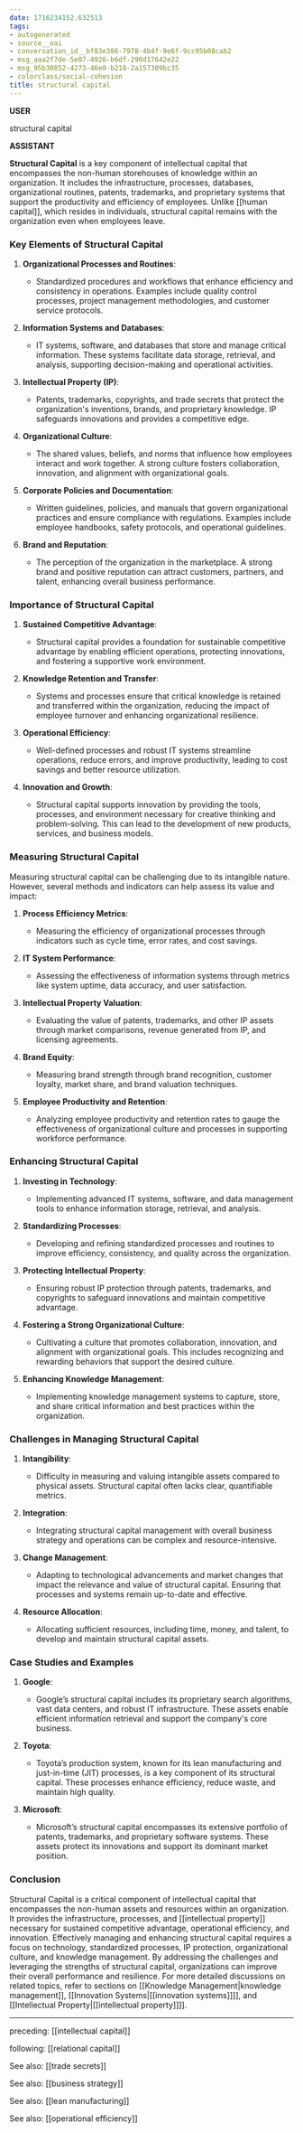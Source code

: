 ```yaml
---
date: 1716234152.632513
tags:
- autogenerated
- source__oai
- conversation_id__bf83e386-7978-4b4f-9e6f-9cc95b08cab2
- msg_aaa2f7de-5e07-4926-b6df-290d17642e22
- msg_95b30852-4273-46e0-b218-2a157309bc35
- colorclass/social-cohesion
title: structural capital
---
```


**USER**

structural capital


**ASSISTANT**

**Structural Capital** is a key component of intellectual capital that encompasses the non-human storehouses of knowledge within an organization. It includes the infrastructure, processes, databases, organizational routines, patents, trademarks, and proprietary systems that support the productivity and efficiency of employees. Unlike [[human capital]], which resides in individuals, structural capital remains with the organization even when employees leave.

### Key Elements of Structural Capital

1. **Organizational Processes and Routines**:
   - Standardized procedures and workflows that enhance efficiency and consistency in operations. Examples include quality control processes, project management methodologies, and customer service protocols.

2. **Information Systems and Databases**:
   - IT systems, software, and databases that store and manage critical information. These systems facilitate data storage, retrieval, and analysis, supporting decision-making and operational activities.

3. **Intellectual Property (IP)**:
   - Patents, trademarks, copyrights, and trade secrets that protect the organization's inventions, brands, and proprietary knowledge. IP safeguards innovations and provides a competitive edge.

4. **Organizational Culture**:
   - The shared values, beliefs, and norms that influence how employees interact and work together. A strong culture fosters collaboration, innovation, and alignment with organizational goals.

5. **Corporate Policies and Documentation**:
   - Written guidelines, policies, and manuals that govern organizational practices and ensure compliance with regulations. Examples include employee handbooks, safety protocols, and operational guidelines.

6. **Brand and Reputation**:
   - The perception of the organization in the marketplace. A strong brand and positive reputation can attract customers, partners, and talent, enhancing overall business performance.

### Importance of Structural Capital

1. **Sustained Competitive Advantage**:
   - Structural capital provides a foundation for sustainable competitive advantage by enabling efficient operations, protecting innovations, and fostering a supportive work environment.

2. **Knowledge Retention and Transfer**:
   - Systems and processes ensure that critical knowledge is retained and transferred within the organization, reducing the impact of employee turnover and enhancing organizational resilience.

3. **Operational Efficiency**:
   - Well-defined processes and robust IT systems streamline operations, reduce errors, and improve productivity, leading to cost savings and better resource utilization.

4. **Innovation and Growth**:
   - Structural capital supports innovation by providing the tools, processes, and environment necessary for creative thinking and problem-solving. This can lead to the development of new products, services, and business models.

### Measuring Structural Capital

Measuring structural capital can be challenging due to its intangible nature. However, several methods and indicators can help assess its value and impact:

1. **Process Efficiency Metrics**:
   - Measuring the efficiency of organizational processes through indicators such as cycle time, error rates, and cost savings.

2. **IT System Performance**:
   - Assessing the effectiveness of information systems through metrics like system uptime, data accuracy, and user satisfaction.

3. **Intellectual Property Valuation**:
   - Evaluating the value of patents, trademarks, and other IP assets through market comparisons, revenue generated from IP, and licensing agreements.

4. **Brand Equity**:
   - Measuring brand strength through brand recognition, customer loyalty, market share, and brand valuation techniques.

5. **Employee Productivity and Retention**:
   - Analyzing employee productivity and retention rates to gauge the effectiveness of organizational culture and processes in supporting workforce performance.

### Enhancing Structural Capital

1. **Investing in Technology**:
   - Implementing advanced IT systems, software, and data management tools to enhance information storage, retrieval, and analysis.

2. **Standardizing Processes**:
   - Developing and refining standardized processes and routines to improve efficiency, consistency, and quality across the organization.

3. **Protecting Intellectual Property**:
   - Ensuring robust IP protection through patents, trademarks, and copyrights to safeguard innovations and maintain competitive advantage.

4. **Fostering a Strong Organizational Culture**:
   - Cultivating a culture that promotes collaboration, innovation, and alignment with organizational goals. This includes recognizing and rewarding behaviors that support the desired culture.

5. **Enhancing Knowledge Management**:
   - Implementing knowledge management systems to capture, store, and share critical information and best practices within the organization.

### Challenges in Managing Structural Capital

1. **Intangibility**:
   - Difficulty in measuring and valuing intangible assets compared to physical assets. Structural capital often lacks clear, quantifiable metrics.

2. **Integration**:
   - Integrating structural capital management with overall business strategy and operations can be complex and resource-intensive.

3. **Change Management**:
   - Adapting to technological advancements and market changes that impact the relevance and value of structural capital. Ensuring that processes and systems remain up-to-date and effective.

4. **Resource Allocation**:
   - Allocating sufficient resources, including time, money, and talent, to develop and maintain structural capital assets.

### Case Studies and Examples

1. **Google**:
   - Google’s structural capital includes its proprietary search algorithms, vast data centers, and robust IT infrastructure. These assets enable efficient information retrieval and support the company's core business.

2. **Toyota**:
   - Toyota’s production system, known for its lean manufacturing and just-in-time (JIT) processes, is a key component of its structural capital. These processes enhance efficiency, reduce waste, and maintain high quality.

3. **Microsoft**:
   - Microsoft’s structural capital encompasses its extensive portfolio of patents, trademarks, and proprietary software systems. These assets protect its innovations and support its dominant market position.

### Conclusion

Structural Capital is a critical component of intellectual capital that encompasses the non-human assets and resources within an organization. It provides the infrastructure, processes, and [[intellectual property]] necessary for sustained competitive advantage, operational efficiency, and innovation. Effectively managing and enhancing structural capital requires a focus on technology, standardized processes, IP protection, organizational culture, and knowledge management. By addressing the challenges and leveraging the strengths of structural capital, organizations can improve their overall performance and resilience. For more detailed discussions on related topics, refer to sections on [[Knowledge Management|knowledge management]], [[Innovation Systems|[[innovation systems]]]], and [[Intellectual Property|[[intellectual property]]]].


---

preceding: [[intellectual capital]]  


following: [[relational capital]]

See also: [[trade secrets]]


See also: [[business strategy]]


See also: [[lean manufacturing]]


See also: [[operational efficiency]]